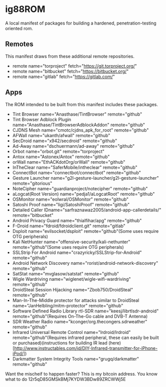 ig88ROM
=======

A local manifest of packages for building a hardened, penetration-testing oriented rom.

Remotes
-------
This manifest draws from these additional remote repositories.

   * remote name="torproject" fetch="https://git.torproject.org/"  
   * remote name="bitbucket" fetch="https://bitbucket.org/"  
   * remote name="gitlab" fetch="https://gitlab.com/"  

Apps
----
The ROM intended to be built from this manifest includes these packages.
   * Tint Browser name="Anasthase/TintBrowser" remote="github"  
   * Tint Browser Adblock Plugin name="Anasthase/TintBrowserAdblockAddon" remote="github"  
   * CJDNS Mesh name="cmotc/cjdns_apk_for_root" remote="github"  
   * AFWall name="ukanth/afwall" remote="github"  
   * SecDroid name="x942/secdroid" remote="github"  
   * Ad-Away name="dschuermann/ad-away" remote="github"  
   * Orbot name="orbot.git" remote="torproject"  
   * Antox name="Astonex/Antox" remote="github"  
   * orWall name="EthACKdotOrg/orWall" remote="github"  
   * InTheClear name="SaferMobile/intheclear" remote="github"  
   * ConnectBot name="connectbot/connectbot" remote="github"  
   * Gesture Launcher name="g2l-gesture-launcher/g2l-gesture-launcher" remote="gitorious"  
   * NoteCipher name="guardianproject/notecipher" remote="github"  
   * aLogcat(Root Version) name="pedja1/aLogcatRoot" remote="github"  
   * OSMonitor name="eolwral/OSMonitor" remote="github"  
   * Satoshi Proof name="ligi/SatoshiProof" remote="github"  
   * Detailed Caller IDname="sarfraznawaz2005/android-app-callerdetails/" remote="bitbucket"  
   * Android Privacy Guard name="thialfihar/apg" remote="github"  
   * F-Droid name="fdroid/fdroidclient.git" remote="gitlab" 
   * Dsploit name="evilsocket/dsploit" remote="github"(Some uses require OTG peripherals)  
   * Kali NetHunter name="offensive-security/kali-nethunter" remote="github"(Some uses require OTG peripherals)  
   * SSLStrip For Android name="crazyricky/SSLStrip-for-Android" remote="github"  
   * Android Network Discovery name="rorist/android-network-discovery" remote="github"  
   * SatStat name="mvglasow/satstat" remote="github"  
   * Wigle Wardriving name="wiglenet/wigle-wifi-wardriving" remote="github"  
   * DroidSteal Session Hijacking name="Zbob750/DroidSteal" remote="github"  
   * Man-In-The-Middle protector for attacks similar to DroidSteal name="JanHelbling/mitm-protector" remote="github"  
   * Software Defined Radio Library rtl-SDR name="keesj/librtlsdr-android" remote="github"(Requires On-The-Go cable and DVB-T Antenna)  
   * SDR Weather Radio name="kconger/org.thecongers.sdrweather" remote="github"  
   * Infrared Universal Remote Control name="Irdroid/Irdroid" remote="github"(Requires infrared peripheral, these can easily be built or purchased)(instructions for building IR lead (here)[http://www.instructables.com/id/DIY-Infrared-transmitter-for-iPhone-iPod/])  
   * Darkmatter System Integrity Tools name="grugq/darkmatter" remote="github"  


Want the mischeif to happen faster? This is my bitcoin address. You know what to do 12r5qD85GMSkBMj7KYDW3BDw89ZRCWWj5E

